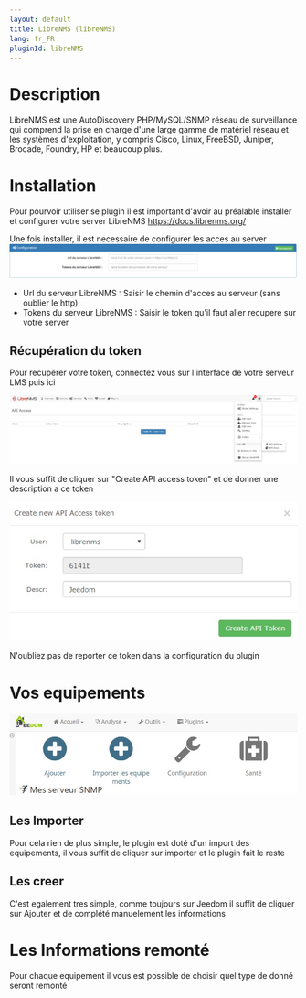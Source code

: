 ```yaml
---
layout: default
title: LibreNMS (libreNMS)
lang: fr_FR
pluginId: libreNMS
---
```


Description 
===========
LibreNMS est une AutoDiscovery PHP/MySQL/SNMP réseau de surveillance qui comprend la prise en charge d'une large gamme de matériel réseau et les systèmes d'exploitation, y compris Cisco, Linux, FreeBSD, Juniper, Brocade, Foundry, HP et beaucoup plus.

Installation 
===========

Pour pourvoir utiliser se plugin il est important d'avoir au préalable installer et configurer votre server LibreNMS
https://docs.librenms.org/

Une fois installer, il est necessaire de configurer les acces au server
![introduction01](../images/ConfigurationServeur.jpg)

* Url du serveur LibreNMS : Saisir le chemin d'acces au serveur (sans oublier le http)
* Tokens du serveur LibreNMS : Saisir le token qu'il faut aller recupere sur votre server

Récupération du token
---------------------
Pour recupérer votre token, connectez vous sur l'interface de votre serveur LMS puis ici

![introduction01](../images/TokenAccess.jpg)

Il vous suffit de cliquer sur "Create API access token" et de donner une description a ce token

![introduction01](../images/TockenCreate.jpg)

N'oubliez pas de reporter ce token dans la configuration du plugin

Vos equipements
===============

![introduction01](../images/ActionGeneral.jpg)

Les Importer
------------
Pour cela rien de plus simple, le plugin est doté d'un import des equipements, il vous suffit de cliquer sur importer et le plugin fait le reste

Les creer
---------
C'est egalement tres simple, comme toujours sur Jeedom il suffit de cliquer sur Ajouter et de complété manuelement les informations


Les Informations remonté
========================
Pour chaque equipement il vous est possible de choisir quel type de donné seront remonté
